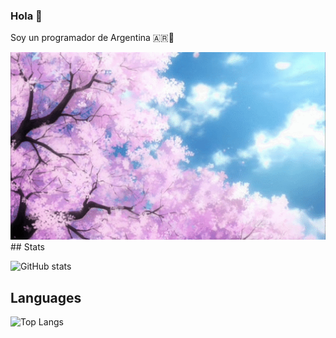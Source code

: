 ### Hola 👋

<p> Soy un programador de Argentina 🇦🇷🐍</p>

<img src="https://github.com/wrrulos/Imagenes-Github/blob/main/Gifs/gif-anime1.gif" width="1000" height="300" alt="Gif-Anime">
 

<br/>
## Stats

![GitHub stats](https://github-readme-stats.vercel.app/api?username=wrrulos&show_icons=true&theme=radical)

## Languages
![Top Langs](https://github-readme-stats.vercel.app/api/top-langs/?username=wrrulos)
<!--
**wrrulos/wRRulos** is a ✨ _special_ ✨ repository because its `README.md` (this file) appears on your GitHub profile.

Here are some ideas to get you started:

- 🔭 I’m currently working on ...
- 🌱 I’m currently learning ...
- 👯 I’m looking to collaborate on ...
- 🤔 I’m looking for help with ...
- 💬 Ask me about ...
- 📫 How to reach me: ...
- 😄 Pronouns: ...
- ⚡ Fun fact: ...
-->
